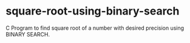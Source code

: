 # square-root-using-binary-search
C Program to find square root of a number with desired precision using BINARY SEARCH.
